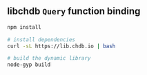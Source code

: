 ## libchdb `Query` function binding

```bash
npm install

# install dependencies
curl -sL https://lib.chdb.io | bash

# build the dynamic library
node-gyp build
```
